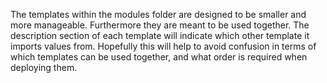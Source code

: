 The templates within the modules folder are designed to be smaller and more manageable. Furthermore they are meant to be used together. The description section of each template will indicate which other template it imports values from. Hopefully this will help to avoid confusion in terms of which templates can be used together, and what order is required when deploying them. 
